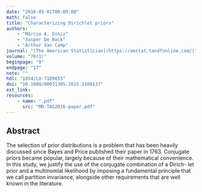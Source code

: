 ```yaml
---
date: "2016-03-01T00:00:00"
math: false
title: "Characterizing Dirichlet priors"
authors:
    - "Márcio A. Diniz"
    - "Jasper De Bock"
    - "Arthur Van Camp"
journal: "[The American Statistician](https://amstat.tandfonline.com/)"
volume: "70(1)"
beginpage: "9"
endpage: "17"
note: ""
hdl: "1854/LU-7189655"
doi: "10.1080/00031305.2015.1100137"
ext_link:
resources:
    - name: ".pdf"
      src: "MD-TAS2016-paper.pdf"
---
```


## Abstract
The selection of prior distributions is a problem that has been heavily discussed since Bayes and Price published their paper in 1763.
Conjugate priors became popular, largely because of their mathematical convenience.
In this study, we justify the use of the conjugate combination of a Dirich- let prior and a multinomial likelihood by imposing a fundamental principle that we call partition invariance, alongside other requirements that are well known in the literature.